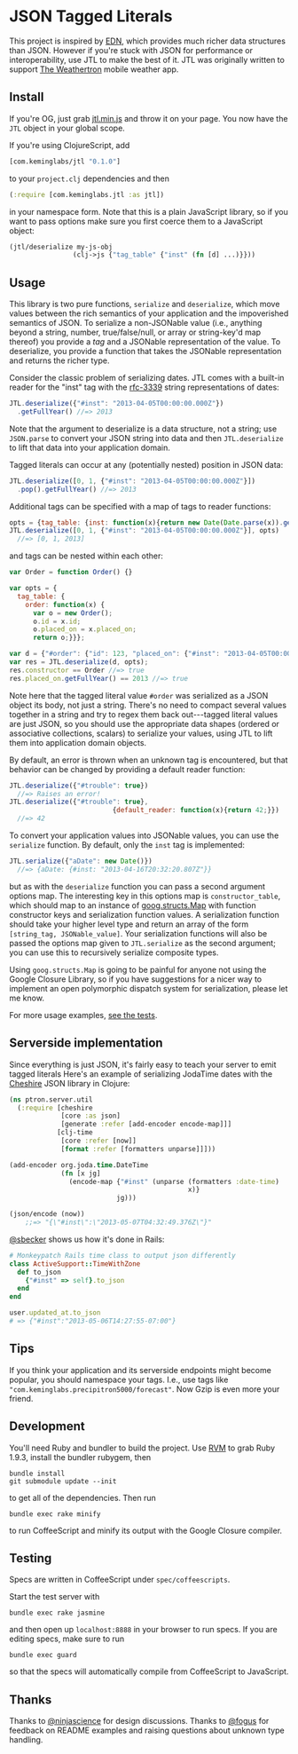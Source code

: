 # JSON Tagged Literals

This project is inspired by [EDN](https://github.com/edn-format/edn), which provides much richer data structures than JSON.
However if you're stuck with JSON for performance or interoperability, use JTL to make the best of it.
JTL was originally written to support [The Weathertron](http://theweathertron.com) mobile weather app.

## Install

If you're OG, just grab [jtl.min.js](jtl.min.js) and throw it on your page.
You now have the `JTL` object in your global scope.

If you're using ClojureScript, add

```clojure
[com.keminglabs/jtl "0.1.0"]
```

to your `project.clj` dependencies and then

```clojure
(:require [com.keminglabs.jtl :as jtl])
```

in your namespace form.
Note that this is a plain JavaScript library, so if you want to pass options make sure you first coerce them to a JavaScript object:
```clojure
(jtl/deserialize my-js-obj
                (clj->js {"tag_table" {"inst" (fn [d] ...)}}))
```


## Usage

This library is two pure functions, `serialize` and `deserialize`, which move values between the rich semantics of your application and the impoverished semantics of JSON.
To serialize a non-JSONable value (i.e., anything beyond a string, number, true/false/null, or array or string-key'd map thereof) you provide a *tag* and a JSONable representation of the value.
To deserialize, you provide a function that takes the JSONable representation and returns the richer type.

Consider the classic problem of serializing dates.
JTL comes with a built-in reader for the "inst" tag with the [rfc-3339](http://www.ietf.org/rfc/rfc3339.txt) string representations of dates:

```javascript
JTL.deserialize({"#inst": "2013-04-05T00:00:00.000Z"})
  .getFullYear() //=> 2013
```

Note that the argument to deserialize is a data structure, not a string; use `JSON.parse` to convert your JSON string into data and then `JTL.deserialize` to lift that data into your application domain.

Tagged literals can occur at any (potentially nested) position in JSON data:

```javascript
JTL.deserialize([0, 1, {"#inst": "2013-04-05T00:00:00.000Z"}])
  .pop().getFullYear() //=> 2013
```

Additional tags can be specified with a map of tags to reader functions:

```javascript
opts = {tag_table: {inst: function(x){return new Date(Date.parse(x)).getFullYear();}}}
JTL.deserialize([0, 1, {"#inst": "2013-04-05T00:00:00.000Z"}], opts)
  //=> [0, 1, 2013]
```

and tags can be nested within each other:

```javaScript
var Order = function Order() {}

var opts = {
  tag_table: {
    order: function(x) {
      var o = new Order();
      o.id = x.id;
      o.placed_on = x.placed_on;
      return o;}}};

var d = {"#order": {"id": 123, "placed_on": {"#inst": "2013-04-05T00:00:00.000Z"}}};
var res = JTL.deserialize(d, opts);
res.constructor == Order //=> true
res.placed_on.getFullYear() == 2013 //=> true
```

Note here that the tagged literal value `#order` was serialized as a JSON object its body, not just a string.
There's no need to compact several values together in a string and try to regex them back out---tagged literal values are just JSON, so you should use the appropriate data shapes (ordered or associative collections, scalars) to serialize your values, using JTL to lift them into application domain objects.

By default, an error is thrown when an unknown tag is encountered, but that behavior can be changed by providing a default reader function:

```javascript
JTL.deserialize({"#trouble": true})
  //=> Raises an error!
JTL.deserialize({"#trouble": true},
                          {default_reader: function(x){return 42;}})
  //=> 42
```

To convert your application values into JSONable values, you can use the `serialize` function.
By default, only the `inst` tag is implemented:

```javascript
JTL.serialize({"aDate": new Date()})
  //=> {aDate: {#inst: "2013-04-16T20:32:20.807Z"}}
```

but as with the `deserialize` function you can pass a second argument options map.
The interesting key in this options map is `constructor_table`, which should map to an instance of [goog.structs.Map](http://docs.closure-library.googlecode.com/git/class_goog_structs_Map.html) with function constructor keys and serialization function values.
A serialization function should take your higher level type and return an array of the form `[string_tag, JSONable_value]`.
Your serialization functions will also be passed the options map given to `JTL.serialize` as the second argument; you can use this to recursively serialize composite types.

Using `goog.structs.Map` is going to be painful for anyone not using the Google Closure Library, so if you have suggestions for a nicer way to implement an open polymorphic dispatch system for serialization, please let me know.

For more usage examples, [see the tests](https://github.com/lynaghk/jtl/blob/master/spec/coffeescripts/jtl_spec.coffee).

## Serverside implementation

Since everything is just JSON, it's fairly easy to teach your server to emit tagged literals
Here's an example of serializing JodaTime dates with the [Cheshire](https://github.com/dakrone/cheshire) JSON library in Clojure:

```clojure
(ns ptron.server.util
  (:require [cheshire
             [core :as json]
             [generate :refer [add-encoder encode-map]]]
            [clj-time
             [core :refer [now]]
             [format :refer [formatters unparse]]]))

(add-encoder org.joda.time.DateTime
             (fn [x jg]
               (encode-map {"#inst" (unparse (formatters :date-time)
                                             x)}
                           jg)))

(json/encode (now))
    ;;=> "{\"#inst\":\"2013-05-07T04:32:49.376Z\"}"
```

[@sbecker](https://github.com/sbecker) shows us how it's done in Rails:

```ruby
# Monkeypatch Rails time class to output json differently
class ActiveSupport::TimeWithZone
  def to_json
    {"#inst" => self}.to_json
  end
end

user.updated_at.to_json
# => {"#inst":"2013-05-06T14:27:55-07:00"}
```


## Tips

If you think your application and its serverside endpoints might become popular, you should namespace your tags.
I.e., use tags like `"com.keminglabs.precipitron5000/forecast"`.
Now Gzip is even more your friend.

## Development

You'll need Ruby and bundler to build the project.
Use [RVM](https://rvm.io/) to grab Ruby 1.9.3, install the bundler rubygem, then

    bundle install
    git submodule update --init

to get all of the dependencies.
Then run

    bundle exec rake minify 

to run CoffeeScript and minify its output with the Google Closure compiler.


## Testing

Specs are written in CoffeeScript under `spec/coffeescripts`.

Start the test server with

    bundle exec rake jasmine
    
and then open up `localhost:8888` in your browser to run specs.
If you are editing specs, make sure to run

    bundle exec guard
    
so that the specs will automatically compile from CoffeeScript to JavaScript. 

## Thanks

Thanks to [@ninjascience](https://twitter.com/ninjascience) for design discussions.
Thanks to [@fogus](https://twitter.com/fogus) for feedback on README examples and raising questions about unknown type handling.
